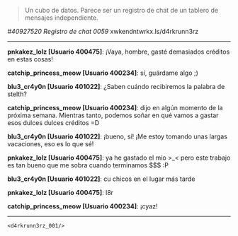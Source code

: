 >Un cubo de datos.  Parece ser un registro de chat de un tablero de mensajes independiente.

  *#40927520 Registro de chat 0059* xwkendntwrkx.ls/d4rkrunn3rz
  ***

 **pnkakez_lolz [Usuario 400475]**: ¡Vaya, hombre, gasté demasiados créditos en estas cosas!

 **catchip_princess_meow [Usuario 400234]**: sí, guárdame algo ;)

 **blu3_cr4y0n [Usuario 401022]**: ¿Saben cuándo recibiremos la palabra de stelth?

 **catchip_princess_meow [Usuario 400234]**: dijo en algún momento de la próxima semana.  Mientras tanto, podemos soñar en qué vamos a gastar esos dulces dulces créditos =D

 **blu3_cr4y0n [Usuario 401022]**: ¡bueno, sí!  ¡Me estoy tomando unas largas vacaciones, eso es lo que sé!
 
 **pnkakez_lolz [Usuario 400475]**: ya he gastado el mío >_< pero este trabajo es tan bueno que me sobra cuando terminamos $$$ :P
 
 **blu3_cr4y0n [Usuario 401022]**: cu chicos en el lugar más tarde
 
 **pnkakez_lolz [Usuario 400475]**: l8r

 **catchip_princess_meow [Usuario 400234]**: ¡cyaz!

 ***
 `<d4rkrunn3rz_001/>`
